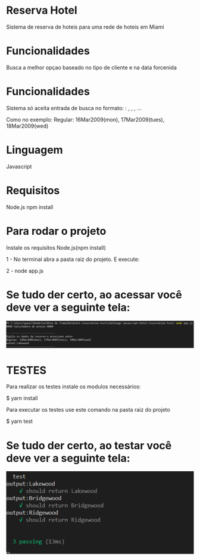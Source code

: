 <h1>Reserva Hotel</h1>

<p>Sistema de reserva de hoteis para uma rede de hoteis em Miami</p>

<h1>Funcionalidades</h1>

<p>Busca a melhor opçao baseado no tipo de cliente e na data forcenida</p>

<h1>Funcionalidades</h1>

<p>Sistema só aceita entrada de busca no formato: <tipo_do_cliente>: , , , …</p>
<p>Como no exemplo: Regular: 16Mar2009(mon), 17Mar2009(tues), 18Mar2009(wed)</p>

<h1>Linguagem</h1>

<p>Javascript</p>

<h1>Requisitos</h1>

<p>Node.js npm install</p>

<h1>Para rodar o projeto</h1>

<p> Instale os requisitos Node.js(npm install) </p>
<p>1 - No terminal abra a pasta raiz do projeto. E execute:</p>
<p>2 - node app.js</p>

<h1>Se tudo der certo, ao acessar você deve ver a seguinte tela:</h1>

![alt text](/inputExemple.png)

<h1>TESTES</h1>

<p> Para realizar os testes instale os modulos necessários:<p/>

<p> $ yarn install</p>

<p> Para executar os testes use este comando na pasta raiz do projeto</p>

<p> $ yarn test </p>

<h1>Se tudo der certo, ao testar você deve ver a seguinte tela:</h1>

![alt text](/testExemple.png)
